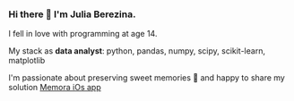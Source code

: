 ### Hi there 👋 I'm Julia Berezina. 

I fell in love with programming at age 14. 
  

My stack as **data analyst**: python, pandas, numpy, scipy, scikit-learn, matplotlib

I'm passionate about preserving sweet memories 🌄 and happy to share my solution [Memora iOs app](https://apps.apple.com/ru/app/memora-relive-memories-again/id6464373927?l=en-GB)



